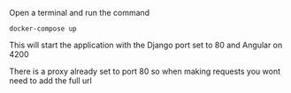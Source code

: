 Open a terminal and run the command

`docker-compose up`

This will start the application with the Django port set to 80 and Angular on 4200

There is a proxy already set to port 80 so when making requests you wont need to add the full url